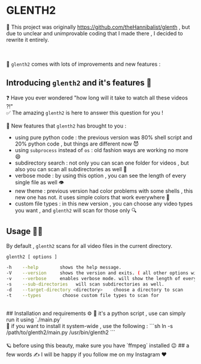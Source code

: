 # GLENTH2

🎈 This project was originally https://github.com/theHannibalist/glenth , but due to unclear and unimprovable coding that I made there , I decided to rewrite it entirely.

<br><br>
💎 `glenth2` comes with lots of improvements and new features :<br>
## Introducing `glenth2` and it's features 🧩
❓ Have you ever wondered "how long will it take to watch all these videos ?!"<br>
✅ The amazing `glenth2` is here to answer this question for you ! <br>
<br>
💎 New features that `glenth2` has brought to you : <br>
* using pure python code : the previous version was 80% shell script and 20% python code , but things are different now 😈
* using `subprocess` instead of `os` : old fashion ways are working no more 😄
* subdirectory search : not only you can scan one folder for videos , but also you can scan all subdirectories as well 📂
* verbose mode : by using this option , you can see the length of every single file as well 👁
* new theme : previous version had color problems with some shells , this new one has not. it uses simple colors that work everywhere 🎨
* custom file types : in this new version , you can choose any video types you want , and `glenth2` will scan for those only 🔍

## Usage 👨‍💻
By default , `glenth2` scans for all video files in the current directory. <br>
```sh
glenth2 [ options ]

-h    --help        shows the help message.
-V    --version     shows the version and exits. ( all other options will be ignored )
-v    --verbose     enables verbose mode. will show the length of every single video as well.
-s    --sub-directories   will scan subdirectories as well.
-d    --target-directory <directory>    choose a directory to scan
-t    --types        choose custom file types to scan for
```
<br>
## Installation and requirements ⚙
🎈 it's a python script , use can simply run it using `./main.py`<br>
💎 if you want to install it system-wide , use the following :
```sh
ln -s /path/to/glenth2/main.py /usr/bin/glenth2
```
<br><br>
🪐 before using this beauty, make sure you have `ffmpeg` installed 😉
## a few words ✍
I will be happy if you follow me on my Instagram ♥